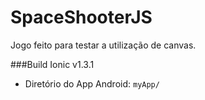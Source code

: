 # SpaceShooterJS

Jogo feito para testar a utilização de canvas.

###Build Ionic v1.3.1
- Diretório do App Android: `myApp/`